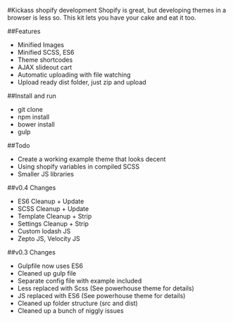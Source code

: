 #Kickass shopify development
Shopify is great, but developing themes in a browser is less so. This kit lets you have your cake and eat it too.

##Features
- Minified Images
- Minified SCSS, ES6
- Theme shortcodes
- AJAX slideout cart
- Automatic uploading with file watching
- Upload ready dist folder, just zip and upload

##Install and run
- git clone
- npm install
- bower install
- gulp

##Todo
- Create a working example theme that looks decent
- Using shopify variables in compiled SCSS
- Smaller JS libraries

##v0.4 Changes
- ES6 Cleanup + Update
- SCSS Cleanup + Update
- Template Cleanup + Strip
- Settings Cleanup + Strip
- Custom lodash JS
- Zepto JS, Velocity JS

##v0.3 Changes
- Gulpfile now uses ES6
- Cleaned up gulp file
- Separate config file with example included
- Less replaced with Scss (See powerhouse theme for details)
- JS replaced with ES6 (See powerhouse theme for details)
- Cleaned up folder structure (src and dist)
- Cleaned up a bunch of niggly issues
